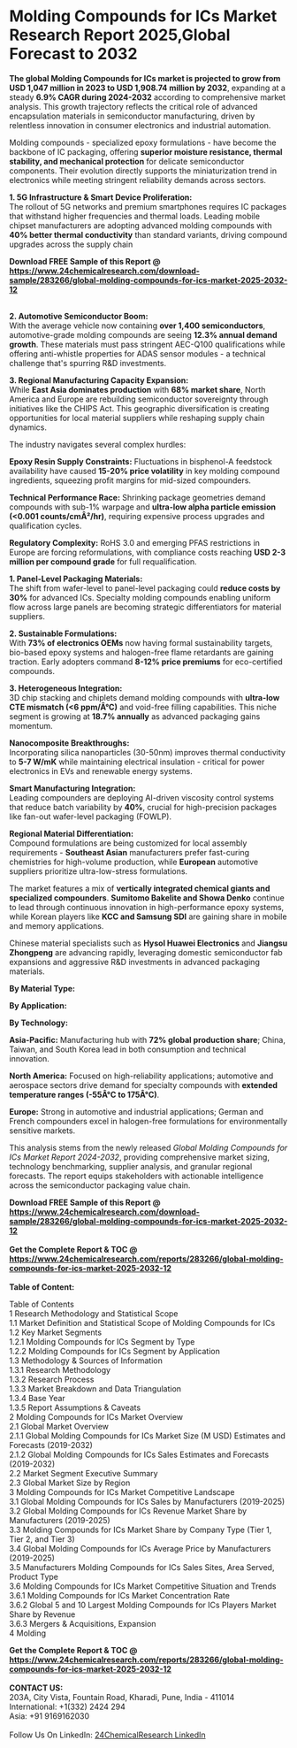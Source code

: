 <h1>Molding Compounds for ICs Market Research Report 2025,Global Forecast to 2032</h1><p><strong>The global Molding Compounds for ICs market is projected to grow from USD 1,047 million in 2023 to USD 1,908.74 million by 2032</strong>, expanding at a steady <strong>6.9% CAGR during 2024-2032</strong> according to comprehensive market analysis. This growth trajectory reflects the critical role of advanced encapsulation materials in semiconductor manufacturing, driven by relentless innovation in consumer electronics and industrial automation.</p><p>Molding compounds - specialized epoxy formulations - have become the backbone of IC packaging, offering <strong>superior moisture resistance, thermal stability, and mechanical protection</strong> for delicate semiconductor components. Their evolution directly supports the miniaturization trend in electronics while meeting stringent reliability demands across sectors.</p><p><strong>1. 5G Infrastructure &amp; Smart Device Proliferation:</strong><br>
The rollout of 5G networks and premium smartphones requires IC packages that withstand higher frequencies and thermal loads. Leading mobile chipset manufacturers are adopting advanced molding compounds with <strong>40% better thermal conductivity</strong> than standard variants, driving compound upgrades across the supply chain</p><div><b>Download FREE Sample of this Report @ 
            <a href="https://www.24chemicalresearch.com/download-sample/283266/global-molding-compounds-for-ics-market-2025-2032-12">
            https://www.24chemicalresearch.com/download-sample/283266/global-molding-compounds-for-ics-market-2025-2032-12</a></b></div><br><p><strong>2. Automotive Semiconductor Boom:</strong><br>
With the average vehicle now containing <strong>over 1,400 semiconductors</strong>, automotive-grade molding compounds are seeing <strong>12.3% annual demand growth</strong>. These materials must pass stringent AEC-Q100 qualifications while offering anti-whistle properties for ADAS sensor modules - a technical challenge that's spurring R&amp;D investments.</p><p><strong>3. Regional Manufacturing Capacity Expansion:</strong><br>
While <strong>East Asia dominates production</strong> with <strong>68% market share</strong>, North America and Europe are rebuilding semiconductor sovereignty through initiatives like the CHIPS Act. This geographic diversification is creating opportunities for local material suppliers while reshaping supply chain dynamics.</p><p>The industry navigates several complex hurdles:</p><p><strong>Epoxy Resin Supply Constraints:</strong> Fluctuations in bisphenol-A feedstock availability have caused <strong>15-20% price volatility</strong> in key molding compound ingredients, squeezing profit margins for mid-sized compounders.</p><p><strong>Technical Performance Race:</strong> Shrinking package geometries demand compounds with sub-1% warpage and <strong>ultra-low alpha particle emission (&lt;0.001 counts/cmÂ²/hr)</strong>, requiring expensive process upgrades and qualification cycles.</p><p><strong>Regulatory Complexity:</strong> RoHS 3.0 and emerging PFAS restrictions in Europe are forcing reformulations, with compliance costs reaching <strong>USD 2-3 million per compound grade</strong> for full requalification.</p><p><strong>1. Panel-Level Packaging Materials:</strong><br>
The shift from wafer-level to panel-level packaging could <strong>reduce costs by 30%</strong> for advanced ICs. Specialty molding compounds enabling uniform flow across large panels are becoming strategic differentiators for material suppliers.</p><p><strong>2. Sustainable Formulations:</strong><br>
With <strong>73% of electronics OEMs</strong> now having formal sustainability targets, bio-based epoxy systems and halogen-free flame retardants are gaining traction. Early adopters command <strong>8-12% price premiums</strong> for eco-certified compounds.</p><p><strong>3. Heterogeneous Integration:</strong><br>
3D chip stacking and chiplets demand molding compounds with <strong>ultra-low CTE mismatch (&lt;6 ppm/Â°C)</strong> and void-free filling capabilities. This niche segment is growing at <strong>18.7% annually</strong> as advanced packaging gains momentum.</p><p><strong>Nanocomposite Breakthroughs:</strong><br>
	Incorporating silica nanoparticles (30-50nm) improves thermal conductivity to <strong>5-7 W/mK</strong> while maintaining electrical insulation - critical for power electronics in EVs and renewable energy systems.</p><p><strong>Smart Manufacturing Integration:</strong><br>
	Leading compounders are deploying AI-driven viscosity control systems that reduce batch variability by <strong>40%</strong>, crucial for high-precision packages like fan-out wafer-level packaging (FOWLP).</p><p><strong>Regional Material Differentiation:</strong><br>
	Compound formulations are being customized for local assembly requirements - <strong>Southeast Asian</strong> manufacturers prefer fast-curing chemistries for high-volume production, while <strong>European</strong> automotive suppliers prioritize ultra-low-stress formulations.</p><p>The market features a mix of <strong>vertically integrated chemical giants and specialized compounders</strong>. <strong>Sumitomo Bakelite and Showa Denko</strong> continue to lead through continuous innovation in high-performance epoxy systems, while Korean players like <strong>KCC and Samsung SDI</strong> are gaining share in mobile and memory applications.</p><p>Chinese material specialists such as <strong>Hysol Huawei Electronics</strong> and <strong>Jiangsu Zhongpeng</strong> are advancing rapidly, leveraging domestic semiconductor fab expansions and aggressive R&amp;D investments in advanced packaging materials.</p><p><strong>By Material Type:</strong></p><p><strong>By Application:</strong></p><p><strong>By Technology:</strong></p><p><strong>Asia-Pacific:</strong> Manufacturing hub with <strong>72% global production share</strong>; China, Taiwan, and South Korea lead in both consumption and technical innovation.</p><p><strong>North America:</strong> Focused on high-reliability applications; automotive and aerospace sectors drive demand for specialty compounds with <strong>extended temperature ranges (-55Â°C to 175Â°C)</strong>.</p><p><strong>Europe:</strong> Strong in automotive and industrial applications; German and French compounders excel in halogen-free formulations for environmentally sensitive markets.</p><p>This analysis stems from the newly released <em>Global Molding Compounds for ICs Market Report 2024-2032</em>, providing comprehensive market sizing, technology benchmarking, supplier analysis, and granular regional forecasts. The report equips stakeholders with actionable intelligence across the semiconductor packaging value chain.</p><div><b>Download FREE Sample of this Report @ 
            <a href="https://www.24chemicalresearch.com/download-sample/283266/global-molding-compounds-for-ics-market-2025-2032-12">
            https://www.24chemicalresearch.com/download-sample/283266/global-molding-compounds-for-ics-market-2025-2032-12</a></b></div><br><div><b>Get the Complete Report & TOC @ 
            <a href="https://www.24chemicalresearch.com/reports/283266/global-molding-compounds-for-ics-market-2025-2032-12">
            https://www.24chemicalresearch.com/reports/283266/global-molding-compounds-for-ics-market-2025-2032-12</a></b></div><br>
            <b>Table of Content:</b><p>Table of Contents<br />
1 Research Methodology and Statistical Scope<br />
1.1 Market Definition and Statistical Scope of Molding Compounds for ICs<br />
1.2 Key Market Segments<br />
1.2.1 Molding Compounds for ICs Segment by Type<br />
1.2.2 Molding Compounds for ICs Segment by Application<br />
1.3 Methodology & Sources of Information<br />
1.3.1 Research Methodology<br />
1.3.2 Research Process<br />
1.3.3 Market Breakdown and Data Triangulation<br />
1.3.4 Base Year<br />
1.3.5 Report Assumptions & Caveats<br />
2 Molding Compounds for ICs Market Overview<br />
2.1 Global Market Overview<br />
2.1.1 Global Molding Compounds for ICs Market Size (M USD) Estimates and Forecasts (2019-2032)<br />
2.1.2 Global Molding Compounds for ICs Sales Estimates and Forecasts (2019-2032)<br />
2.2 Market Segment Executive Summary<br />
2.3 Global Market Size by Region<br />
3 Molding Compounds for ICs Market Competitive Landscape<br />
3.1 Global Molding Compounds for ICs Sales by Manufacturers (2019-2025)<br />
3.2 Global Molding Compounds for ICs Revenue Market Share by Manufacturers (2019-2025)<br />
3.3 Molding Compounds for ICs Market Share by Company Type (Tier 1, Tier 2, and Tier 3)<br />
3.4 Global Molding Compounds for ICs Average Price by Manufacturers (2019-2025)<br />
3.5 Manufacturers Molding Compounds for ICs Sales Sites, Area Served, Product Type<br />
3.6 Molding Compounds for ICs Market Competitive Situation and Trends<br />
3.6.1 Molding Compounds for ICs Market Concentration Rate<br />
3.6.2 Global 5 and 10 Largest Molding Compounds for ICs Players Market Share by Revenue<br />
3.6.3 Mergers & Acquisitions, Expansion<br />
4 Molding</p><div><b>Get the Complete Report & TOC @ 
            <a href="https://www.24chemicalresearch.com/reports/283266/global-molding-compounds-for-ics-market-2025-2032-12">
            https://www.24chemicalresearch.com/reports/283266/global-molding-compounds-for-ics-market-2025-2032-12</a></b></div><br><b>CONTACT US:</b><br>
            203A, City Vista, Fountain Road, Kharadi, Pune, India - 411014<br>
            International: +1(332) 2424 294<br>
            Asia: +91 9169162030 <br><br>
            Follow Us On LinkedIn: <a href="https://www.linkedin.com/company/24chemicalresearch/">24ChemicalResearch LinkedIn</a>